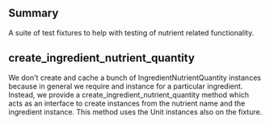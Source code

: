 ## Summary
A suite of test fixtures to help with testing of nutrient related functionality.

## create_ingredient_nutrient_quantity
We don't create and cache a bunch of IngredientNutrientQuantity instances because in general we require and instance for a particular ingredient. Instead, we provide a create_ingredient_nutrient_quantity method which acts as an interface to create instances from the nutrient name and the ingredient instance. This method uses the Unit instances also on the fixture.